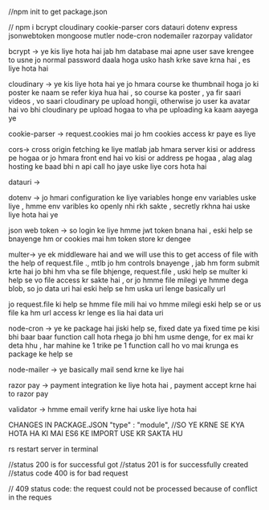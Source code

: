 
//npm init to get package.json

// npm i bcrypt cloudinary cookie-parser cors datauri dotenv express jsonwebtoken mongoose mutler node-cron nodemailer razorpay validator

bcrypt ->  ye kis liye hota hai jab hm database mai apne user save krengee to usne jo normal password daala hoga usko hash krke save krna hai , es liye hota hai 

cloudinary -> ye kis liye hota hai ye jo hmara course ke thumbnail hoga jo ki poster ke naam se refer kiya hua hai , so course ka poster , ya fir saari videos , vo saari cloudinary pe upload hongii, otherwise jo user ka avatar hai vo bhi cloudinary pe upload hogaa to vha pe uploading ka kaam aayega ye 

cookie-parser -> request.cookies mai jo hm cookies access kr paye es liye 

cors-> cross origin fetching ke liye 
matlab jab hmara server kisi or address pe hogaa or jo hmara front end hai vo kisi or address pe hogaa 
, alag alag hosting ke baad bhi n api call ho jaye uske liye cors hota hai 

datauri -> 

dotenv -> jo hmari configuration ke liye variables honge env variables uske liye , hmme env varibles ko openly nhi rkh sakte , secretly rkhna hai uske liye hota hai ye 

json web token -> so login ke liye hmme jwt token bnana hai , eski help se bnayenge hm or cookies mai hm token store kr dengee 

multer-> ye ek middleware hai and we will use this to get access of file with the help of request.file ., mtlb jo hm controls bnayenge , jab hm form submit krte hai jo bhi hm vha se file bhjenge,  request.file , uski help se multer ki help se vo file access kr sakte hai , or jo hmme file milegi ye hmme dega blob, so jo data uri hai eski help se hm uska uri lenge basically url 
  
jo request.file ki help se hmme file mili hai vo hmme milegi eski help se or us file ka hm url access kr lenge es lia hai data uri

node-cron  -> ye ke package hai jiski help se, fixed date ya fixed time pe kisi bhi baar baar function call hota rhega jo bhi hm usme denge, for ex mai kr deta hhu , har mahine ke 1 trike pe  1 function call ho vo mai krunga es package ke help se 

node-mailer -> ye basically mail send krne ke liye hai 

razor pay -> payment integration ke liye hota hai , payment accept krne hai to razor pay 

validator -> hmme email verify krne hai uske liye hota hai 



CHANGES IN PACKAGE.JSON
 "type" : "module", //SO YE KRNE SE KYA HOTA HA KI MAI ES6 KE IMPORT USE KR SAKTA HU
 

 rs
  restart server in terminal










  


//status 200 is for successful got
//status 201 is for successfully created
//status code 400 is for bad request


// 409 status code: the request could not be processed because of conflict in the reques
